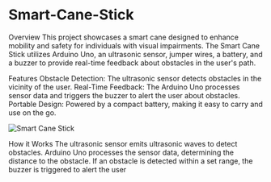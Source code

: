 # Smart-Cane-Stick
Overview
This project showcases a smart cane designed to enhance mobility and safety for individuals with visual impairments. The Smart Cane Stick utilizes Arduino Uno, an ultrasonic sensor, jumper wires, a battery, and a buzzer to provide real-time feedback about obstacles in the user's path.

Features
Obstacle Detection: The ultrasonic sensor detects obstacles in the vicinity of the user.
Real-Time Feedback: The Arduino Uno processes sensor data and triggers the buzzer to alert the user about obstacles.
Portable Design: Powered by a compact battery, making it easy to carry and use on the go.

![Smart Cane Stick](C:\Users\acer\Downloads.jpg)

How it Works
The ultrasonic sensor emits ultrasonic waves to detect obstacles.
Arduino Uno processes the sensor data, determining the distance to the obstacle.
If an obstacle is detected within a set range, the buzzer is triggered to alert the user

